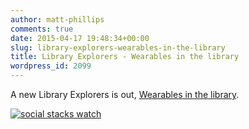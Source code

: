 ```yaml
---
author: matt-phillips
comments: true
date: 2015-04-17 19:48:34+00:00
slug: library-explorers-wearables-in-the-library
title: Library Explorers - Wearables in the library
wordpress_id: 2099
---
```


A new Library Explorers is out, [Wearables in the library](http://tinyletter.com/library-explorers/letters/library-explorers-wearables-in-the-library).

[![social stacks watch](http://librarylab.law.harvard.edu/blog/wp-content/uploads/2015/04/17753698-c599-434d-b568-2ad5a7f481b4.jpg)](http://librarylab.law.harvard.edu/blog/wp-content/uploads/2015/04/17753698-c599-434d-b568-2ad5a7f481b4.jpg)
